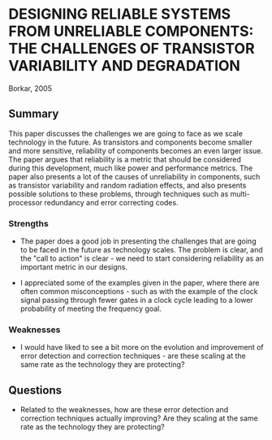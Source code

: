 # DESIGNING RELIABLE SYSTEMS FROM UNRELIABLE COMPONENTS: THE CHALLENGES OF TRANSISTOR VARIABILITY AND DEGRADATION
Borkar, 2005

## Summary

This paper discusses the challenges we are going to face as we scale technology in the future. As transistors and components become smaller and more sensitive, reliability of components becomes an even larger issue. The paper argues that reliability is a metric that should be considered during this development, much like power and performance metrics. The paper also presents a lot of the causes of unreliability in components, such as transistor variability and random radiation effects, and also presents possible solutions to these problems, through techniques such as multi-processor redundancy and error correcting codes.


### Strengths

- The paper does a good job in presenting the challenges that are going to be faced in the future as technology scales. The problem is clear, and the "call to action" is clear - we need to start considering reliability as an important metric in our designs.

- I appreciated some of the examples given in the paper, where there are often common misconceptions - such as with the example of the clock signal passing through fewer gates in a clock cycle leading to a lower probability of meeting the frequency goal.

### Weaknesses

- I would have liked to see a bit more on the evolution and improvement of error detection and correction techniques - are these scaling at the same rate as the technology they are protecting?

## Questions

- Related to the weaknesses, how are these error detection and correction techniques actually improving? Are they scaling at the same rate as the technology they are protecting?